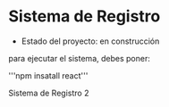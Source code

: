 <h1> Sistema de Registro</h1>

- Estado del proyecto: en construcción

 para ejecutar el sistema, debes poner: 

 '''npm insatall react'''

Sistema de Registro 2
